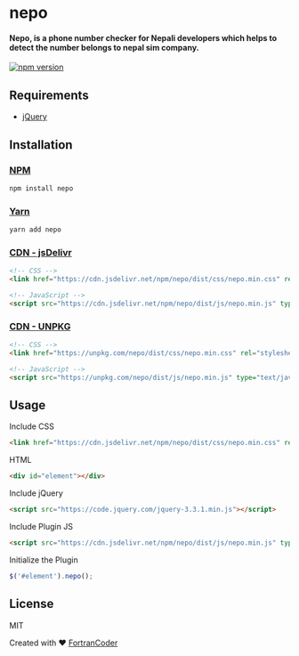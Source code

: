 # nepo
#### Nepo, is a phone number checker for Nepali developers which helps to detect the number belongs to nepal sim company.

[![npm version](https://badge.fury.io/js/nepo.svg)](https://www.npmjs.com/package/nepo)

Requirements
-----
  + [jQuery](http://jquery.com/)


Installation
-----

### [NPM](https://www.npmjs.com/package/nepo)
```bash
npm install nepo
```

### [Yarn](https://yarn.pm/nepo)
```bash
yarn add nepo
```

### [CDN - jsDelivr](https://www.jsdelivr.com/package/npm/nepo)
```html
<!-- CSS -->
<link href="https://cdn.jsdelivr.net/npm/nepo/dist/css/nepo.min.css" rel="stylesheet" type="text/css" />

<!-- JavaScript -->
<script src="https://cdn.jsdelivr.net/npm/nepo/dist/js/nepo.min.js" type="text/javascript"></script>
```    

### [CDN - UNPKG](https://unpkg.com/browse/nepo/)
```html
<!-- CSS -->
<link href="https://unpkg.com/nepo/dist/css/nepo.min.css" rel="stylesheet" type="text/css" />

<!-- JavaScript -->
<script src="https://unpkg.com/nepo/dist/js/nepo.min.js" type="text/javascript"></script>
```

Usage
-----

Include CSS
```html
<link href="https://cdn.jsdelivr.net/npm/nepo/dist/css/nepo.min.css" rel="stylesheet" type="text/css" />
```

HTML
```html
<div id="element"></div>
```

Include jQuery
```html
<script src="https://code.jquery.com/jquery-3.3.1.min.js"></script>
```

Include Plugin JS
```html
<script src="https://cdn.jsdelivr.net/npm/nepo/dist/js/nepo.min.js" type="text/javascript"></script>
```
Initialize the Plugin
```js
$('#element').nepo();
```

License
----
MIT


Created with :heart: [FortranCoder](https://dineshuprety.com.np)
